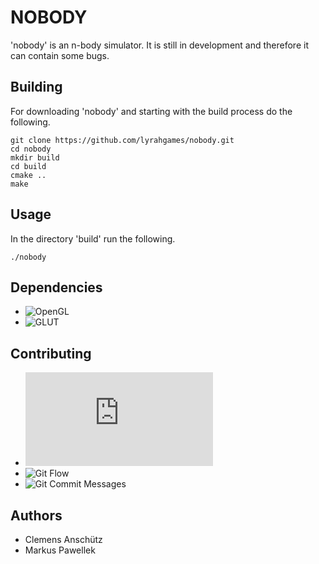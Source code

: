 # NOBODY

'nobody' is an n-body simulator.
It is still in development and therefore it can contain some bugs.

## Building
For downloading 'nobody' and starting with the build process do the following.

    git clone https://github.com/lyrahgames/nobody.git
    cd nobody
    mkdir build
    cd build
    cmake ..
    make

## Usage
In the directory 'build' run the following.

    ./nobody

## Dependencies
- ![OpenGL](https://www.opengl.org/)
- ![GLUT](https://www.opengl.org/resources/libraries/glut/)

## Contributing
- ![Google C++ Style Guide](https://google.github.io/styleguide/cppguide.html)
- ![Git Flow](http://nvie.com/posts/a-successful-git-branching-model/)
- ![Git Commit Messages](https://chris.beams.io/posts/git-commit/)

## Authors
- Clemens Anschütz
- Markus Pawellek